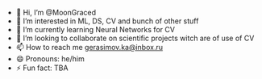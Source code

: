 - 👋 Hi, I’m @MoonGraced
- 👀 I’m interested in ML, DS, CV and bunch of other stuff 
- 🌱 I’m currently learning Neural Networks for CV
- 💞️ I’m looking to collaborate on scientific projects witch are of use of CV
- 📫 How to reach me gerasimov.ka@inbox.ru
- 😄 Pronouns: he/him
- ⚡ Fun fact: TBA

<!---
MoonGraced/MoonGraced is a ✨ special ✨ repository because its `README.md` (this file) appears on your GitHub profile.
You can click the Preview link to take a look at your changes.
--->
